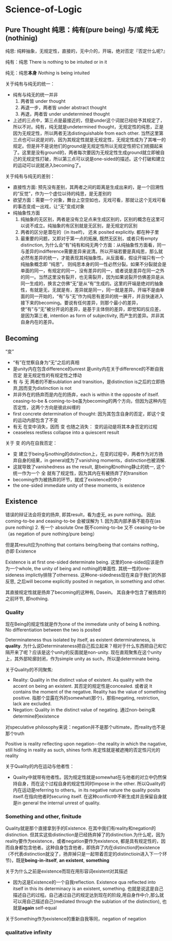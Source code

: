 # Science-of-Logic

## Pure Thought 纯思：纯有(pure being) 与/或 纯无(nothinig)
纯思: 纯粹抽象，无规定性，直接的，无中介的，开端，绝对否定『否定什么呢?』

纯有：纯思 There is nothing to be intuited or in it

纯无：纯思**本身** *Nothing* is being intuited

关于纯有与纯无的统一：
- 纯有与纯无的统一并非
  1. 两者皆 under thought 
  2. 再退一步，两者皆 under abstract thought  
  3. 再退，两者皆 under undetermined thought
- 上述的三点中，第三点是最接近的，但是under这个词就已经给予其规定了，所以不对。纯有，纯无就是undetermined thought，无规定性的纯思，正是因为无规定性，所以两者无法distinguishable from each other. 当然这里第三点也可以说是对的，因为其规定性就是无规定性，无规定性成为了其唯一的规定。但是并不是说他们的ground是无规定性所以无规定性把它们统摄起来了。这里是没有ground的，两者每次要因为无规定性生成ground就立即被自己的无规定性打破，所以第三点可以说是one-sided的描述。这个打破和建立的运动可以说就进入becoming了。

关于纯有与纯无的差别：
- 直接性方面: 预先没有差别，其两者之间的距离是生成出来的，是一个回溯性的“反觉”，作为一个虚位以待的纯思，是无差别的
- 欲望方面：需要一个对象，舞台上空空如也，无戏可看，那就让这个无戏可看的事态变成一出戏，让“无”变成对象
- 纯抽象性方面
  1. 纯抽象的无区别，两者是没有立足点来生成区别的，区别的概念在这里可以说不成立。纯抽象的有区别就是无区别，是无规定的区别
  2. 两者的区分是潜在的（in itself)， 还未 posited explicitly. 都在种子里
  3. 最重要的问题，又即对于第一点的拓展, 既然无区别，或者只有empty distinction, 为什么会“有”纯有和纯无两个方面：从纯抽象性方面看，同一与差异的indifference需要差异来说清。所以开端若要是真纯思，那么就必然有差异的统一，才能表现其纯抽象性。从反面看，假设开端只有一个纯抽象概念即 “纯思”， 则纯思本身的同一性必然分裂。如果不分裂就会是单面的同一，有规定的同一，没有差异的同一，或者说是差异在同一之外的同一。当然这里没有裂开，也无需裂开，因为如果说裂开仿佛差异是从同一生成的，换言之仿佛“无”是从“有”生成的。这里的开端是绝对的抽象性，有就是无，无就是有，差异就是同一，同一就是差异。开端不是由单面的同一开始的，“有”与“无”作为纯思有差异的统一展开，并且快速进入接下来的becoming。要说有任何差异，则那个最小的差异，使“有”与“无”被分开说的差异，是基于主体侧的差异，即觉知的反应差，是因为第三者, intention as form of subjectivity, 而产生的差异。并非其自身内在的差异。

## Becoming
“变”
- “有”在觉察自身为“无”之后的真相
- 是unity内在包含difference的unrest 是unity内在关于difference的不断自我否定 是无规定性的有规定性之悸动
- 有 与 无 两者的不断sublation and transition，是distinction is之后的立即扬弃,因而变为distinction is not
- 并非外在的扬弃而是内在的扬弃，each is within it the opposite of itself. ceasing-to-be & coming-to-be虽为becoming的两个方向，但因为这种内在否定性，这两个方向是彼此纠缠的
- first concrete determination of thought: 因为其包含自身的否定，即这个变的运动内部包含了不变
- 有无 在变中消失，因而 变 也随之消失： 变的运动是将其本身否定的过程
- ceaseless restless collapse into a quiescent result

关于 变 的内在自我否定：
- 变 建立于being与nothing的distinction上，在变的过程中，两者作为对方扬弃自身的结果，in general成为了vanishing moments，distinction也被消解.
- 这就导致了vanishedness as the result, 是being和nothing静止的统一, 这个统一作为一个 全 就有了规定性，因为其内在有被扬弃了的transition
- becoming作为被扬弃的环节，就成了existence的中介
- the one-sided immediate unity of these moments, is existence

## Existence
错误的辩证法会将变的扬弃, 即其result，看为虚无, as pure nothing。 因此coming-to-be and ceasing-to-be 会被误解为 1. 因为其内部矛盾不能存在(as pure nothing) 2. 有一个 absolute One 既不coming-to-be 又不 ceasing-to-be（as negation of pure nothing/pure being）

但是其result应为nothing that contains being/being that contains nothing， 亦即 Existence

Existence is at first one-sided determinate being. 这里的one-sided应该是作为一个whole, the unity of being and nothing的单面性. 其统一性的one-sideness implictly排除了otherness. 这种one-sidedness现在来自于我们的外部反思, 之后will become explicitly posited in negation, in something and other.

其直接规定性就是扬弃了becoming的这种有, Dasein。 其自身中包含了被扬弃的之前环节, 即nothiing.


### Quality

现在Being的规定性就是作为one of the immediate unity of being & nothing. No differentiation between the two is posited

Determinateness thus isolated by itself, as existent determinateness, is **quality**. 为什么说Determinateness把自己孤立起来？相对于什么东西把自己和它隔开来了呢？应该是这个unity的反面就是non-unity. 现在直观聚焦在这个unity上，其外部轮廓封闭，作为simple unity as such，所以是determinate being. 

关于Quality的不同聚焦:

- Reality: Quality in the distinct value of existent. As quality with the accent on being an existent. 其否定的规定性是concealed. 或者说 It contains the moment of the negative. Reality has the value of something positive. 指那个显露在外的somewhat(那个)，那些negating, restriction, lack are excluded. 
- Negation: Quality in the distinct value of negating. 通过non-being来determine的existence

对speculative philosophy来说：negation并不是那个ultimate，而reality也不是那个truth

Positive is reality reflecting upon negation--the reality in which the nagative, still hiding in reality as such, shines forth.肯定性就是被遮掩的否定性闪光的reality

关于Quality的内在运动与他者性：
- Quality中就带有他者性。因为规定性就是somewhat在与他者的对立中仍然保持自身，而在这个过程自身的规定性同时impose in the other. 所以Quality的内在运动是referring to others。in its negative nature the quality posits itself.在指向他者时securing itself. 在这种conflict中不断生成并且保留自身就是in general the internal unrest of quality.

### Something and other, finitude
Quality就是那个直接拿到手的Existence. 在其中我们有reality和negation的distinction. 但其实这些distinction是已经扬弃掉了的distinction.为什么呢，因为reality要作为existence，或者negation要作为existence, 都是具有规定性的，因而自身都包含他者。这种自身包含他者，即扬弃了内在distinction的existence（不代表distinction就没了，扬弃掉只是一起带着否定的distinctioin进入下一个环节)，既是**being-in-itself**, **an existent**, **something**

关于为什么之前是existence而现在用形容词existent对其描述
- 因为这是Existence的一个自我reflection. Existence qua reflected into itself in this its determinacy is an existent, something. 也就是说这是自己描述自己的过程。自己通过自己的规定达到现在的阶段,用自身作中介,那么就可以用自己描述自己(mediated through the sublation of the distinction), 也就是**again** self-equal

关于Something作为existence的重新自我等同，negation of negation


### qualitative infinity
